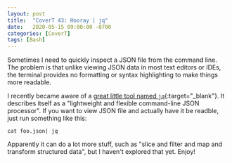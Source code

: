 ```yaml
---
layout: post
title:  "CoverT 43: Hooray | jq"
date:   2020-05-15 09:00:00 -0700
categories: [CoverT]
tags: [Bash]
---
```


Sometimes I need to quickly inspect a JSON file from the command line. The problem is that unlike viewing JSON data in most text editors or IDEs, the terminal provides no formatting or syntax highlighting to make things more readable.

I recently became aware of a [great little tool named `jq`](https://stedolan.github.io/jq/){:target="_blank"}. It describes itself as a "lightweight and flexible command-line JSON processor". If you want to view JSON file and actually have it be readble, just run something like this:

`cat foo.json| jq`

Apparently it can do a lot more stuff, such as "slice and filter and map and transform structured data", but I haven't explored that yet. Enjoy!